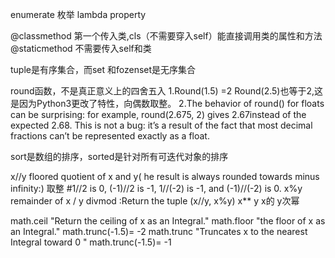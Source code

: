 enumerate 枚举
lambda
property


@classmethod
第一个传入类,cls（不需要穿入self）能直接调用类的属性和方法
@staticmethod
不需要传入self和类



tuple是有序集合，而set 和fozenset是无序集合


round函数，不是真正意义上的四舍五入
1.Round(1.5) =2   Round(2.5)也等于2,这是因为Python3更改了特性，向偶数取整。
2.The behavior of round() for floats can be surprising: for example, round(2.675, 2) gives 2.67instead of the expected 2.68. This is not a bug: it’s a result of the fact that most decimal fractions can’t be represented exactly as a float.


sort是数组的排序，sorted是针对所有可迭代对象的排序


x//y  floored quotient of x and y( he result is always rounded towards minus infinity:)  取整
#1//2 is 0, (-1)//2 is -1, 1//(-2) is -1, and (-1)//(-2) is 0.
x%y   remainder of x / y
divmod :Return the tuple (x//y, x%y)
x** y  x的 y次幂

math.ceil "Return the ceiling of x as an Integral."
math.floor "the floor of x as an Integral."	math.trunc(-1.5)= -2
math.trunc "Truncates x to the nearest Integral toward 0 " math.trunc(-1.5)= -1


